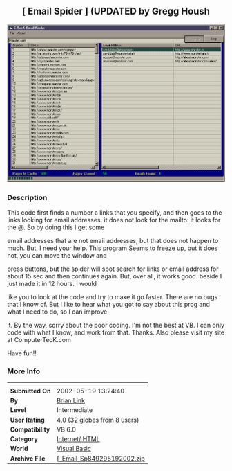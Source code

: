 ﻿<div align="center">

## \[ Email Spider \] \(UPDATED by Gregg Housh

<img src="PIC2002519711513685.gif">
</div>

### Description

This code first finds a number a links that you specify, and then goes to the links looking for email addresses. it does not look for the mailto: it looks for the @. So by doing this I get some

email addresses that are not email addresses, but that does not happen to much. But, I need your help. This program Seems to freeze up, but it does not, you can move the window and

press buttons, but the spider will spot search for links or email address for about 15 sec and then continues again. But, over all, it works good. beside I just made it in 12 hours. I would

like you to look at the code and try to make it go faster. There are no bugs that I know of. But I like to hear what you got to say about this prog and what I need to do, so I can improve

it. By the way, sorry about the poor coding. I'm not the best at VB. I can only code with what I know, and work from that. Thanks. Also please visit my site at ComputerTecK.com

Have fun!!
 
### More Info
 


<span>             |<span>
---                |---
**Submitted On**   |2002-05-19 13:24:40
**By**             |[Brian Link](https://github.com/Planet-Source-Code/PSCIndex/blob/master/ByAuthor/brian-link.md)
**Level**          |Intermediate
**User Rating**    |4.0 (32 globes from 8 users)
**Compatibility**  |VB 6\.0
**Category**       |[Internet/ HTML](https://github.com/Planet-Source-Code/PSCIndex/blob/master/ByCategory/internet-html__1-34.md)
**World**          |[Visual Basic](https://github.com/Planet-Source-Code/PSCIndex/blob/master/ByWorld/visual-basic.md)
**Archive File**   |[\[\_Email\_Sp849295192002\.zip](https://github.com/Planet-Source-Code/brian-link-email-spider-updated-by-gregg-housh__1-34925/archive/master.zip)








